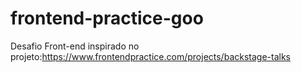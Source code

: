 # frontend-practice-goo
Desafio Front-end inspirado no projeto:https://www.frontendpractice.com/projects/backstage-talks
